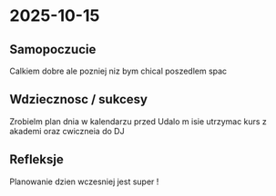 # 2025-10-15

## Samopoczucie

Calkiem dobre ale pozniej niz bym chical poszedlem spac

## Wdziecznosc / sukcesy

Zrobielm plan dnia w kalendarzu przed
Udalo m isie utrzymac kurs z akademi oraz cwiczneia do DJ

## Refleksje

Planowanie dzien wczesniej jest super !
